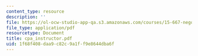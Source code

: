 ```yaml
---
content_type: resource
description: ''
file: https://ol-ocw-studio-app-qa.s3.amazonaws.com/courses/15-667-negotiation-and-conflict-management-spring-2001/1f68f408daa9c82c9a1ff9e8644dba6f_cpa_instructor.pdf
file_type: application/pdf
resourcetype: Document
title: cpa_instructor.pdf
uid: 1f68f408-daa9-c82c-9a1f-f9e8644dba6f
---
```

